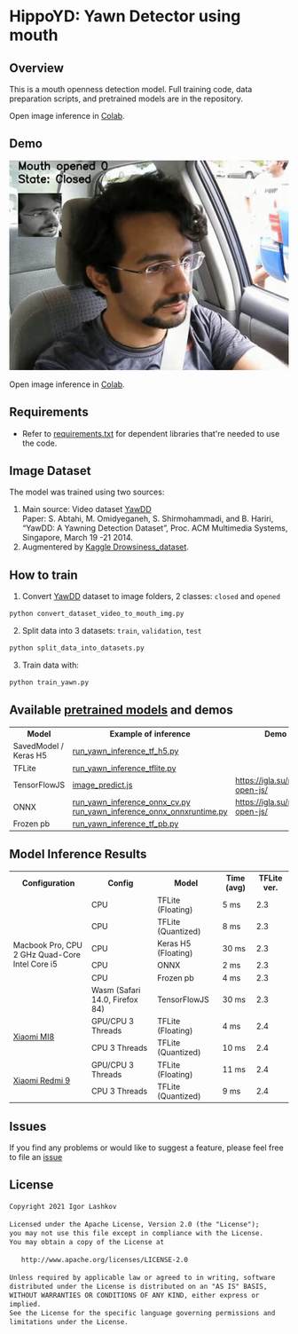 # HippoYD: Yawn Detector using mouth

## Overview

This is a mouth openness detection model. Full training code, data preparation scripts, and pretrained models are in the repository.

Open image inference in [Colab](https://colab.research.google.com/drive/10cmolUT0jItiWlaEJ8sr0ZcDigq2l4k4?usp=sharing).<br />

## Demo
![Preview-demo](art/yawn_output_video.gif "Preview demo")<br />

Open image inference in [Colab](https://colab.research.google.com/drive/10cmolUT0jItiWlaEJ8sr0ZcDigq2l4k4?usp=sharing).<br />

## Requirements

*   Refer to
    [requirements.txt](requirements.txt)
    for dependent libraries that're needed to use the code.

## Image Dataset

The model was trained using two sources:<br />

1. Main source: Video dataset [YawDD][1]<br />
Paper: S. Abtahi, M. Omidyeganeh, S. Shirmohammadi, and B. Hariri, “YawDD: A Yawning Detection Dataset”, Proc. ACM Multimedia Systems, Singapore, March 19 -21 2014.
2. Augmentered by [Kaggle Drowsiness_dataset](https://www.kaggle.com/dheerajperumandla/drowsiness-dataset).

## How to train

1. Convert [YawDD][1] dataset to image folders, 2 classes: `closed` and `opened`
```bash
python convert_dataset_video_to_mouth_img.py
```
2. Split data into 3 datasets: `train`, `validation`, `test`
```bash
python split_data_into_datasets.py
```
3. Train data with:
```bash
python train_yawn.py
```

## Available [pretrained models](out_epoch_70_pro/) and demos

<table>
	<tbody>
		<tr>
         <th>Model</th>
         <th>Example of inference</th>
         <th>Demo</th>
		</tr>
      <tr>
			<td>SavedModel / Keras H5</td>
			<td><a href='run_yawn_inference_tf_h5.py'>run_yawn_inference_tf_h5.py</a></td>
         <td></td>
		</tr>
      <tr>
			<td>TFLite</td>
			<td><a href='run_yawn_inference_tflite.py'>run_yawn_inference_tflite.py</a></td>
         <td></td>
		</tr>
      <tr>
			<td>TensorFlowJS</td>
			<td><a href='image_predict.js'>image_predict.js</a></td>
         <td><a href='https://igla.su/mouth-open-js/'>https://igla.su/mouth-open-js/</a></td>
		</tr>
		<tr>
			<td>ONNX</td>
			<td><a href='run_yawn_inference_onnx_cv.py'>run_yawn_inference_onnx_cv.py</a><br /><a href='run_yawn_inference_onnx_onnxruntime.py'>run_yawn_inference_onnx_onnxruntime.py</a></td>
         <td><a href='https://igla.su/mouth-open-js/'>https://igla.su/mouth-open-js/</a></td>
		</tr>
      <tr>
			<td>Frozen pb</td>
			<td><a href='run_yawn_inference_tf_pb.py'>run_yawn_inference_tf_pb.py</a></td>
         <td></td>
		</tr>
	</tbody>
</table>

## Model Inference Results
<table>
	<tbody>
		<tr>
         <th>Configuration</th>
         <th>Config</th>
         <th>Model</th>
         <th>Time (avg)</th>
         <th>TFLite ver.</th>
		</tr>
      <tr>
			<td rowspan="6">Macbook Pro, CPU<br/>2 GHz Quad-Core Intel Core i5</td>
         <td>CPU</td>
			<td>TFLite (Floating)</td>
         <td>5 ms</td>
         <td>2.3</td>
		</tr>
      <tr>
         <td>CPU</td>
			<td>TFLite (Quantized)</td>
         <td>8 ms</td>
         <td>2.3</td>
		</tr>
		<tr>
         <td>CPU</td>
			<td>Keras H5 (Floating)</td>
         <td>30 ms</td>
         <td>2.3</td>
		</tr>
      <tr>
         <td>CPU</td>
			<td>ONNX</td>
         <td>2 ms</td>
         <td>2.3</td>
		</tr>
      <tr>
         <td>CPU</td>
			<td>Frozen pb</td>
         <td>4 ms</td>
         <td>2.3</td>
		</tr>
      <tr>
         <td>Wasm (Safari 14.0, Firefox 84)</td>
			<td>TensorFlowJS</td>
         <td>30 ms</td>
         <td>2.3</td>
		</tr>
      <tr>
			<td rowspan="2"><a href='https://www.gsmarena.com/xiaomi_mi_8-9065.php'>Xiaomi MI8</a></td>
         <td>GPU/CPU 3 Threads</td>
			<td>TFLite (Floating)</td>
         <td>4 ms</td>
         <td>2.4</td>
		</tr>
      <tr>
         <td>CPU 3 Threads</td>
			<td>TFLite (Quantized)</td>
         <td>10 ms</td>
         <td>2.4</td>
		</tr>
       <tr>
			<td rowspan="2"><a href='https://www.gsmarena.com/xiaomi_redmi_9-10233.php'>Xiaomi Redmi 9</a></td>
         <td>GPU/CPU 3 Threads</td>
			<td>TFLite (Floating)</td>
         <td>11 ms</td>
         <td>2.4</td>
		</tr>
      <tr>
         <td>CPU 3 Threads</td>
			<td>TFLite (Quantized)</td>
         <td>9 ms</td>
         <td>2.4</td>
		</tr>
	</tbody>
</table>


## Issues

If you find any problems or would like to suggest a feature, please
feel free to file an [issue](https://github.com/iglaweb/YawnMouthOpenDetect/issues)

## License

    Copyright 2021 Igor Lashkov

    Licensed under the Apache License, Version 2.0 (the "License");
    you may not use this file except in compliance with the License.
    You may obtain a copy of the License at

       http://www.apache.org/licenses/LICENSE-2.0

    Unless required by applicable law or agreed to in writing, software
    distributed under the License is distributed on an "AS IS" BASIS,
    WITHOUT WARRANTIES OR CONDITIONS OF ANY KIND, either express or implied.
    See the License for the specific language governing permissions and
    limitations under the License.

[1]: https://ieee-dataport.org/open-access/yawdd-yawning-detection-dataset#files "YawDD dataset"